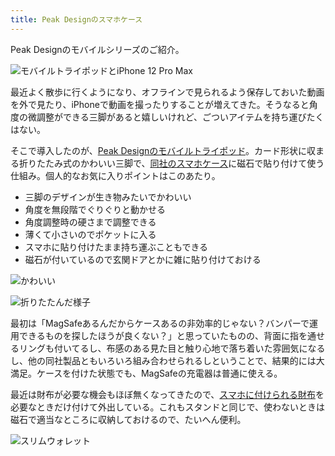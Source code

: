 ```yaml
---
title: Peak Designのスマホケース
---
```

Peak Designのモバイルシリーズのご紹介。

![](https://lh3.googleusercontent.com/Q5GqnPeMG7LQiHl5Tbuu6VdQBEIGWvSznRYBYzeR4rF7XNuj0Rdo1XiOsKjPIpTKTOzcZ0xLpO3Y5N3s_sWirfPZlq_O9cgIqlqlGKLOZ8mcCnJkJCxALQ1EyndYGRVykCRAWN1b5bwLQuBqZecqaQ "モバイルトライポッドとiPhone 12 Pro Max")

最近よく散歩に行くようになり、オフラインで見られるよう保存しておいた動画を外で見たり、iPhoneで動画を撮ったりすることが増えてきた。そうなると角度の微調整ができる三脚があると嬉しいけれど、ごついアイテムを持ち運びたくはない。

そこで導入したのが、[Peak Designのモバイルトライポッド](https://www.amazon.co.jp/dp/B09FRZPLL3)。カード形状に収まる折りたたみ式のかわいい三脚で、[同社のスマホケース](https://www.amazon.co.jp/dp/B09FP3HP7Z?)に磁石で貼り付けて使う仕組み。個人的なお気に入りポイントはこのあたり。

*   三脚のデザインが生き物みたいでかわいい
*   角度を無段階でぐりぐりと動かせる
*   角度調整時の硬さまで調整できる
*   薄くて小さいのでポケットに入る
*   スマホに貼り付けたまま持ち運ぶこともできる
*   磁石が付いているので玄関ドアとかに雑に貼り付けておける

![](https://lh4.googleusercontent.com/4unA0gglE3aL1WpSB7I5x74m1NqzDdevyXxPJTocJr-1JaRKVBfrcg9eBD5tBh9hMXDKo-5mqFu6D9e83ttP-z2slBcA-WzEb0IzI-mnKSW1YLZ4Mqd68vxKkN_I_tzcjX2WUvzSkZH37-jFYs3YVw "かわいい")

![](https://lh4.googleusercontent.com/T8M2WG3FYwxpTI3yh58ReMiag9lZsCgiT2T_DulkrMDo5e1Ab_urFTw8tyAjAJfCSzBq1moz29jcOCdRybAXBjLMSosM_K8iGaF7XudxbaYKJ2yDSIkiCPZBPId0ghrQODSgCLJev0XlAK9ORrmyJg "折りたたんだ様子")

最初は「MagSafeあるんだからケースあるの非効率的じゃない？バンパーで運用できるものを探したほうが良くない？」と思っていたものの、背面に指を通せるリングも付いてるし、布感のある見た目と触り心地で落ち着いた雰囲気になるし、他の同社製品ともいろいろ組み合わせられるしということで、結果的には大満足。ケースを付けた状態でも、MagSafeの充電器は普通に使える。

最近は財布が必要な機会もほぼ無くなってきたので、[スマホに付けられる財布](https://www.amazon.co.jp/dp/B09FSGW671)を必要なときだけ付けて外出している。これもスタンドと同じで、使わないときは磁石で適当なところに収納しておけるので、たいへん便利。

![](https://lh4.googleusercontent.com/ekO88utiAwmLZxsWrl0678BNQbsYHPP5TQl9fEJa9LuaBEViDhKqBq_jf_exxpKWgrwPFdQSTB2xuoPaLVOI48LLDRU_8MPWF2xh0sRr9zV6jpwunWWV7G9E0gTlGze5lwHx6U5SIS-kilLoapFn7g "スリムウォレット")
